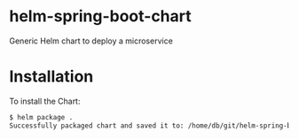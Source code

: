 # helm-spring-boot-chart
Generic Helm chart to deploy a microservice

# Installation
To install the Chart: 

```bash
$ helm package .
Successfully packaged chart and saved it to: /home/db/git/helm-spring-boot-chart/helm-spring-boot-chart-0.0.1-SNAPSHOT.tgz
```